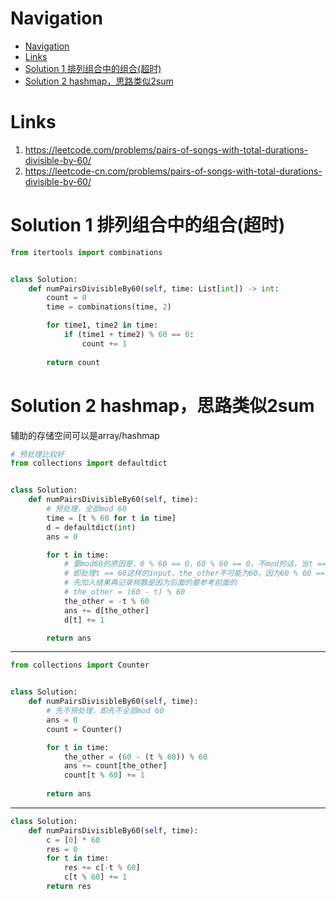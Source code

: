 # Navigation
- [Navigation](#navigation)
- [Links](#links)
- [Solution 1 排列组合中的组合(超时)](#solution-1-%e6%8e%92%e5%88%97%e7%bb%84%e5%90%88%e4%b8%ad%e7%9a%84%e7%bb%84%e5%90%88%e8%b6%85%e6%97%b6)
- [Solution 2 hashmap，思路类似2sum](#solution-2-hashmap%e6%80%9d%e8%b7%af%e7%b1%bb%e4%bc%bc2sum)

# Links
1. https://leetcode.com/problems/pairs-of-songs-with-total-durations-divisible-by-60/
2. https://leetcode-cn.com/problems/pairs-of-songs-with-total-durations-divisible-by-60/


# Solution 1 排列组合中的组合(超时)
```python
from itertools import combinations


class Solution:
    def numPairsDivisibleBy60(self, time: List[int]) -> int:
        count = 0
        time = combinations(time, 2)

        for time1, time2 in time:
            if (time1 + time2) % 60 == 0:
                count += 1
        
        return count
```

# Solution 2 hashmap，思路类似2sum
辅助的存储空间可以是array/hashmap
```python
# 预处理比较好
from collections import defaultdict


class Solution:
    def numPairsDivisibleBy60(self, time):
        # 预处理，全部mod 60
        time = [t % 60 for t in time]
        d = defaultdict(int)
        ans = 0

        for t in time:
            # 要mod60的原因是，0 % 60 == 0，60 % 60 == 0。不mod的话，当t == 0，the_other == 60
            # 即处理t == 60这样的input，the_other不可能为60。因为60 % 60 == 0
            # 先加入结果再记录频数是因为后面的要参考前面的
            # the_other = (60 - t) % 60   
            the_other = -t % 60
            ans += d[the_other]
            d[t] += 1

        return ans
```
---
```python
from collections import Counter


class Solution:
    def numPairsDivisibleBy60(self, time):
        # 先不预处理，即先不全部mod 60
        ans = 0
        count = Counter()

        for t in time:
            the_other = (60 - (t % 60)) % 60
            ans += count[the_other]
            count[t % 60] += 1
        
        return ans
```
---
```python
class Solution:
    def numPairsDivisibleBy60(self, time):
        c = [0] * 60
        res = 0
        for t in time:
            res += c[-t % 60]
            c[t % 60] += 1
        return res

```